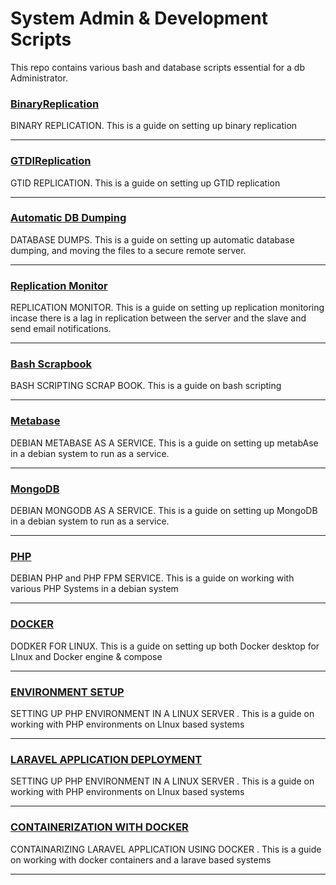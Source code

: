 # System Admin & Development Scripts

This repo contains various bash and database scripts essential for a db Administrator.

### [BinaryReplication](/BINARYREPLICATION.md)
BINARY REPLICATION.
This is a guide on setting up binary replication
*** 

### [GTDIReplication](/GTIDREPLICATION.md)
GTID REPLICATION.
This is a guide on setting up GTID replication
*** 

### [Automatic DB Dumping](/DUMP.md)
DATABASE DUMPS.
This is a guide on setting up automatic database dumping, and moving the files to a secure remote server.
*** 

### [Replication Monitor](/REPLICATIONMONITOR.md)
 REPLICATION MONITOR.
This is a guide on setting up replication monitoring incase there is a lag in replication between the server and the slave and send email notifications.
*** 

### [Bash Scrapbook](/bashscripting.pdf)
 BASH SCRIPTING SCRAP BOOK.
This is a guide on bash scripting
*** 

### [Metabase](/METABASE.md)
 DEBIAN METABASE AS A SERVICE.
This is a guide on setting up metabAse in a debian system to run as a service.
*** 

### [MongoDB](/MONGODB.md)
 DEBIAN MONGODB AS A SERVICE.
This is a guide on setting up MongoDB in a debian system to run as a service.
*** 

### [PHP](/PHP.md)
 DEBIAN PHP and PHP FPM SERVICE.
This is a guide on working with various PHP Systems in a debian system 
*** 

### [DOCKER](/DOCKER.md)
DODKER FOR LINUX.
This is a guide on setting up both Docker desktop for LInux and Docker engine & compose 
***
### [ENVIRONMENT SETUP](/SETUP.md)
SETTING UP PHP ENVIRONMENT IN A LINUX SERVER .
This is a guide on working with PHP environments on LInux based systems 
***

### [LARAVEL APPLICATION DEPLOYMENT](/LARAVELDEPLOY.md)
SETTING UP PHP ENVIRONMENT IN A LINUX SERVER .
This is a guide on working with PHP environments on LInux based systems 
***

### [CONTAINERIZATION WITH DOCKER](/DOCKERFY.md)
CONTAINARIZING LARAVEL APPLICATION USING DOCKER .
This is a guide on working with docker containers and a larave based systems 
***